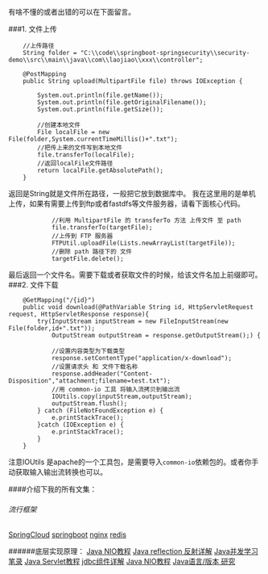 有啥不懂的或者出错的可以在下面留言。


###1. 文件上传

```
    //上传路径
    String folder = "C:\\code\\springboot-springsecurity\\security-demo\\src\\main\\java\\com\\laojiao\\xxx\\controller";

    @PostMapping
    public String upload(MultipartFile file) throws IOException {

        System.out.println(file.getName());
        System.out.println(file.getOriginalFilename());
        System.out.println(file.getSize());

        //创建本地文件
        File localFile = new File(folder,System.currentTimeMillis()+".txt");
        //把传上来的文件写到本地文件
        file.transferTo(localFile);
        //返回localFile文件路径
        return localFile.getAbsolutePath();
    }
```
返回是String就是文件所在路径，一般把它放到数据库中。
我在这里用的是单机上传，如果有需要上传到ftp或者fastdfs等文件服务器，请看下面核心代码。
```
            //利用 MultipartFile 的 transferTo 方法 上传文件 至 path
            file.transferTo(targetFile);
            //上传到 FTP 服务器
            FTPUtil.uploadFile(Lists.newArrayList(targetFile));
            //删除 path 路径下的 文件
            targetFile.delete();
```
最后返回一个文件名。需要下载或者获取文件的时候，给该文件名加上前缀即可。
###2. 文件下载

```
    @GetMapping("/{id}")
    public void download(@PathVariable String id, HttpServletRequest request, HttpServletResponse response){
        try(InputStream inputStream = new FileInputStream(new File(folder,id+".txt"));
            OutputStream outputStream = response.getOutputStream();) {

            //设置内容类型为下载类型
            response.setContentType("application/x-download");
            //设置请求头 和 文件下载名称
            response.addHeader("Content-Disposition","attachment;filename=test.txt");
            //用 common-io 工具 将输入流拷贝到输出流
            IOUtils.copy(inputStream,outputStream);
            outputStream.flush();
        } catch (FileNotFoundException e) {
            e.printStackTrace();
        }catch (IOException e) {
            e.printStackTrace();
        }
    }
```

注意IOUtils 是apache的一个工具包，是需要导入`common-io`依赖包的。或者你手动获取输入输出流转换也可以。

####介绍下我的所有文集：
###### 流行框架
[SpringCloud](https://www.jianshu.com/nb/18726057)
[springboot](https://www.jianshu.com/nb/19053594)
[nginx](https://www.jianshu.com/nb/18436827)
[redis](https://www.jianshu.com/nb/21461220)

######底层实现原理：
[Java NIO教程](https://www.jianshu.com/nb/21635138)
[Java reflection 反射详解](https://www.jianshu.com/nb/21989596)
[Java并发学习笔录](https://www.jianshu.com/nb/22549959)
[Java Servlet教程](https://www.jianshu.com/nb/22065472)
[jdbc组件详解](https://www.jianshu.com/nb/22774157)
[Java NIO教程](https://www.jianshu.com/nb/21635138)
[Java语言/版本 研究](https://www.jianshu.com/nb/19137666)
